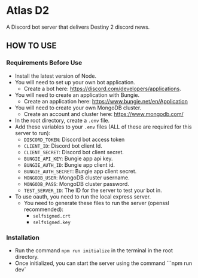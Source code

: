 # Atlas D2

A Discord bot server that delivers Destiny 2 discord news.

## HOW TO USE

### Requirements Before Use

- Install the latest version of Node.
- You will need to set up your own bot application.
  - Create a bot here: <https://discord.com/developers/applications>.
- You will need to create an application with Bungie.
  - Create an application here: <https://www.bungie.net/en/Application>
- You will need to create your own MongoDB cluster.
  - Create an account and cluster here: <https://www.mongodb.com/>
- In the root directory, create a ```.env``` file.
- Add these variables to your ```.env``` files (ALL of these are required for this server to run):
  - ```DISCORD_TOKEN```: Discord bot access token
  - ```CLIENT_ID```: Discord bot client Id.
  - ```CLIENT_SECRET```: Discord bot client secret.
  - ```BUNGIE_API_KEY```: Bungie app api key.
  - ```BUNGIE_AUTH_ID```: Bungie app client id.
  - ```BUNGIE_AUTH_SECRET```: Bungie app client secret.
  - ```MONGODB_USER```: MongoDB cluster username.
  - ```MONGODB_PASS```: MongoDB cluster password.
  - ```TEST_SERVER_ID```: The ID for the server to test your bot in.
- To use oauth, you need to run the local express server. 
  - You need to generate these files to run the server (openssl recommended):
    - ```selfsigned.crt```
    - ```selfsigned.key```

### Installation

- Run the command ```npm run initialize``` in the terminal in the root directory.
- Once initialized, you can start the server using the command ```npm run dev`
